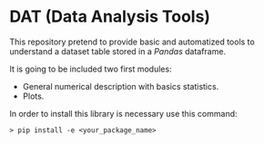 # DAT (Data Analysis Tools)

This repository pretend to provide basic and automatized tools to understand a dataset table stored in a *Pandas* dataframe.

It is going to be included two first modules:
- General numerical description with basics statistics.
- Plots.

In order to install this library is necessary use this command:
```
> pip install -e <your_package_name>
```